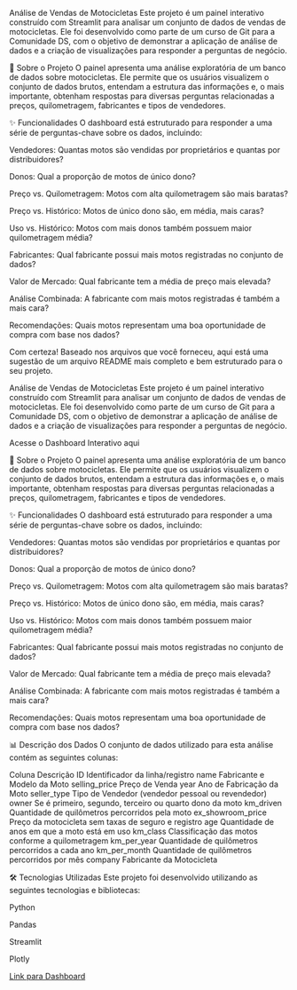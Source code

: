 Análise de Vendas de Motocicletas
Este projeto é um painel interativo construído com Streamlit para analisar um conjunto de dados de vendas de motocicletas. Ele foi desenvolvido como parte de um curso de Git para a Comunidade DS, com o objetivo de demonstrar a aplicação de análise de dados e a criação de visualizações para responder a perguntas de negócio.


📜 Sobre o Projeto
O painel apresenta uma análise exploratória de um banco de dados sobre motocicletas. Ele permite que os usuários visualizem o conjunto de dados brutos, entendam a estrutura das informações e, o mais importante, obtenham respostas para diversas perguntas relacionadas a preços, quilometragem, fabricantes e tipos de vendedores.

✨ Funcionalidades
O dashboard está estruturado para responder a uma série de perguntas-chave sobre os dados, incluindo:

Vendedores: Quantas motos são vendidas por proprietários e quantas por distribuidores?

Donos: Qual a proporção de motos de único dono?

Preço vs. Quilometragem: Motos com alta quilometragem são mais baratas?

Preço vs. Histórico: Motos de único dono são, em média, mais caras?

Uso vs. Histórico: Motos com mais donos também possuem maior quilometragem média?

Fabricantes: Qual fabricante possui mais motos registradas no conjunto de dados?

Valor de Mercado: Qual fabricante tem a média de preço mais elevada?

Análise Combinada: A fabricante com mais motos registradas é também a mais cara?

Recomendações: Quais motos representam uma boa oportunidade de compra com base nos dados?

Com certeza! Baseado nos arquivos que você forneceu, aqui está uma sugestão de um arquivo README mais completo e bem estruturado para o seu projeto.

Análise de Vendas de Motocicletas
Este projeto é um painel interativo construído com Streamlit para analisar um conjunto de dados de vendas de motocicletas. Ele foi desenvolvido como parte de um curso de Git para a Comunidade DS, com o objetivo de demonstrar a aplicação de análise de dados e a criação de visualizações para responder a perguntas de negócio.

Acesse o Dashboard Interativo aqui

📜 Sobre o Projeto
O painel apresenta uma análise exploratória de um banco de dados sobre motocicletas. Ele permite que os usuários visualizem o conjunto de dados brutos, entendam a estrutura das informações e, o mais importante, obtenham respostas para diversas perguntas relacionadas a preços, quilometragem, fabricantes e tipos de vendedores.

✨ Funcionalidades
O dashboard está estruturado para responder a uma série de perguntas-chave sobre os dados, incluindo:

Vendedores: Quantas motos são vendidas por proprietários e quantas por distribuidores?

Donos: Qual a proporção de motos de único dono?

Preço vs. Quilometragem: Motos com alta quilometragem são mais baratas?

Preço vs. Histórico: Motos de único dono são, em média, mais caras?

Uso vs. Histórico: Motos com mais donos também possuem maior quilometragem média?

Fabricantes: Qual fabricante possui mais motos registradas no conjunto de dados?

Valor de Mercado: Qual fabricante tem a média de preço mais elevada?

Análise Combinada: A fabricante com mais motos registradas é também a mais cara?

Recomendações: Quais motos representam uma boa oportunidade de compra com base nos dados?

📊 Descrição dos Dados
O conjunto de dados utilizado para esta análise contém as seguintes colunas:

Coluna	Descrição
ID	Identificador da linha/registro
name	Fabricante e Modelo da Moto
selling_price	Preço de Venda
year	Ano de Fabricação da Moto
seller_type	Tipo de Vendedor (vendedor pessoal ou revendedor)
owner	Se é primeiro, segundo, terceiro ou quarto dono da moto
km_driven	Quantidade de quilômetros percorridos pela moto
ex_showroom_price	Preço da motocicleta sem taxas de seguro e registro
age	Quantidade de anos em que a moto está em uso
km_class	Classificação das motos conforme a quilometragem
km_per_year	Quantidade de quilômetros percorridos a cada ano
km_per_month	Quantidade de quilômetros percorridos por mês
company	Fabricante da Motocicleta

🛠️ Tecnologias Utilizadas
Este projeto foi desenvolvido utilizando as seguintes tecnologias e bibliotecas:

Python

Pandas 

Streamlit 

Plotly

[Link para Dashboard](https://gustavocdscursogit.streamlit.app/)